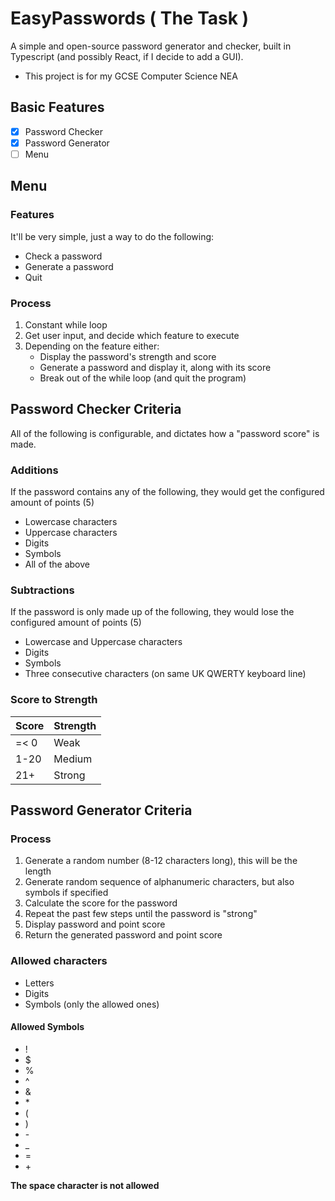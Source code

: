 # EasyPasswords ( The Task )
A simple and open-source password generator and checker, built in Typescript (and possibly React, if I decide to add a GUI).
- This project is for my GCSE Computer Science NEA

## Basic Features
- [x] Password Checker
- [x] Password Generator
- [ ] Menu

## Menu

### Features
It'll be very simple, just a way to do the following:
- Check a password
- Generate a password
- Quit

### Process
1. Constant while loop
2. Get user input, and decide which feature to execute
3. Depending on the feature either:
    - Display the password's strength and score
    - Generate a password and display it, along with its score
    - Break out of the while loop (and quit the program)

## Password Checker Criteria
All of the following is configurable, and dictates how a "password score" is made.

### Additions
If the password contains any of the following, they would get the configured amount of points (5)
- Lowercase characters
- Uppercase characters
- Digits
- Symbols
- All of the above

### Subtractions
If the password is only made up of the following, they would lose the configured amount of points (5)
- Lowercase and Uppercase characters
- Digits
- Symbols
- Three consecutive characters (on same UK QWERTY keyboard line)

### Score to Strength
| Score | Strength |
| ----- | -------- |
| =< 0  | Weak     |
| 1-20  | Medium   |
| 21+   | Strong   |

## Password Generator Criteria

### Process
1. Generate a random number (8-12 characters long), this will be the length
2. Generate random sequence of alphanumeric characters, but also symbols if specified
3. Calculate the score for the password
4. Repeat the past few steps until the password is "strong"
5. Display password and point score
6. Return the generated password and point score

### Allowed characters
- Letters
- Digits
- Symbols (only the allowed ones)

#### Allowed Symbols
- !
- $
- %
- ^
- &
- \*
- (
- )
- \-
- _
- =
- \+

**The space character is not allowed**
